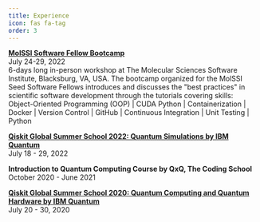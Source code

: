 ```yaml
---
title: Experience
icon: fas fa-tag
order: 3
---
```


**[MolSSI Software Fellow Bootcamp](https://molssi.org/fellowship/)**  
July 24-29, 2022     
6-days long in-person workshop at The Molecular Sciences Software Institute, Blacksburg, VA, USA. The bootcamp organized for the MolSSI Seed Software Fellows introduces and discusses the "best practices" in scientific software development through the tutorials covering skills: Object-Oriented Programming (OOP) | CUDA Python | Containerization | Docker | Version Control | GitHub | Continuous Integration | Unit Testing | Python       

**[Qiskit Global Summer School 2022: Quantum Simulations by IBM Quantum](https://qiskit.org/learn/summer-school/quantum-simulation-summer-school-2022/)**   
July 18 - 29, 2022      


**Introduction to Quantum Computing Course by QxQ, The Coding School**   
October 2020 - June 2021   

**[Qiskit Global Summer School 2020: Quantum Computing and Quantum Hardware by IBM Quantum](https://qiskit.org/learn/summer-school/introduction-to-quantum-computing-and-quantum-hardware-2020/)**   
July 20 - 30, 2020   



